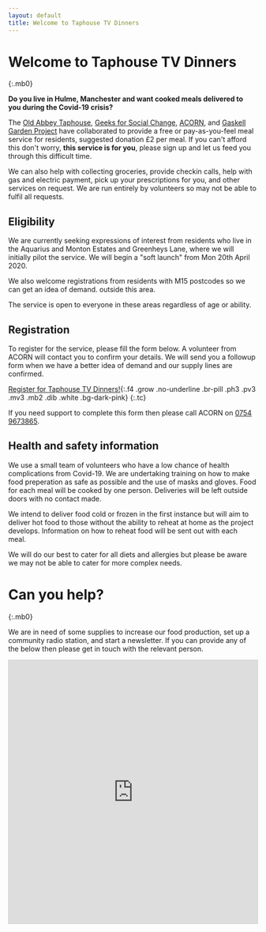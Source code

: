 ```yaml
---
layout: default
title: Welcome to Taphouse TV Dinners
---
```


# Welcome to Taphouse TV Dinners

{:.mb0}

**Do you live in Hulme, Manchester and want cooked meals delivered to you during the Covid-19 crisis?**

The [Old Abbey Taphouse](http://theoldabbeytaphouse.co.uk/), [Geeks for Social Change](http://gfsc.studio/), [ACORN](https://acorntheunion.org.uk/), and [Gaskell Garden Project](https://gaskellgardenproject.co.uk/) have collaborated to provide a free or pay-as-you-feel meal service for residents, suggested donation £2 per meal. If you can't afford this don't worry, **this service is for you**, please sign up and let us feed you through this difficult time.

We can also help with collecting groceries, provide checkin calls, help with gas and electric payment, pick up your prescriptions for you, and other services on request. We are run entirely by volunteers so may not be able to fulfil all requests.

## Eligibility

We are currently seeking expressions of interest from residents who live in the Aquarius and Monton Estates and Greenheys Lane, where we will initially pilot the service. We will begin a "soft launch" from Mon 20th April 2020.

We also welcome registrations from residents with M15 postcodes so we can get an idea of demand. outside this area.

The service is open to everyone in these areas regardless of age or ability.

## Registration

To register for the service, please fill the form below. A volunteer from ACORN will contact you to confirm your details. We will send you a followup form when we have a better idea of demand and our supply lines are confirmed.

[Register for Taphouse TV Dinners!](https://airtable.com/shr011U0OscveCvHl){:.f4 .grow .no-underline .br-pill .ph3 .pv3 .mv3 .mb2 .dib .white .bg-dark-pink}
{:.tc}

If you need support to complete this form then please call ACORN on [0754 9673865](tel:07549673865).

## Health and safety information

We use a small team of volunteers who have a low chance of health complications from Covid-19. We are undertaking training on how to make food preperation as safe as possible and the use of masks and gloves. Food for each meal will be cooked by one person. Deliveries will be left outside doors with no contact made.

We intend to deliver food cold or frozen in the first instance but will aim to deliver hot food to those without the ability to reheat at home as the project develops. Information on how to reheat food will be sent out with each meal.

We will do our best to cater for all diets and allergies but please be aware we may not be able to cater for more complex needs.


# Can you help?

{:.mb0}

We are in need of some supplies to increase our food production, set up a community radio station, and start a newsletter. If you can provide any of the below then please get in touch with the relevant person.

<iframe class="airtable-embed" src="https://airtable.com/embed/shrpBXhasbybORfX2?backgroundColor=cyan&viewControls=on" frameborder="0" onmousewheel="" width="100%" height="533" style="background: transparent; border: 1px solid #ccc;"></iframe>

<div id="wishlistTable"></div>
